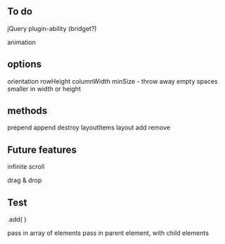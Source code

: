 
## To do


jQuery plugin-ability (bridget?)

animation

## options

orientation
rowHeight
columnWidth
minSize - throw away empty spaces smaller in width or height


## methods

prepend
append
destroy
layoutItems
layout
add
remove

## Future features

infinite scroll

drag & drop


## Test

.add( )

pass in array of elements
pass in parent element, with child elements
